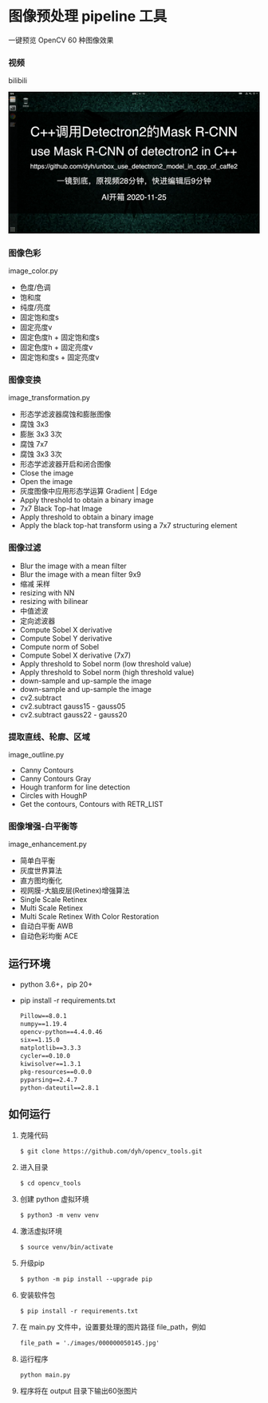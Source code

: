 # 图像预处理 pipeline 工具

一键预览 OpenCV 60 种图像效果

### 视频

bilibili

[![bilibili](https://github.com/dyh/unbox_use_detectron2_model_in_cpp_of_caffe2/blob/main/cover.png?raw=true)](https://space.bilibili.com/326361150/ "bilibili")


### 图像色彩

image_color.py

- 色度/色调
- 饱和度
- 纯度/亮度
- 固定饱和度s
- 固定亮度v
- 固定色度h + 固定饱和度s
- 固定色度h + 固定亮度v
- 固定饱和度s + 固定亮度v

### 图像变换

image_transformation.py

- 形态学滤波器腐蚀和膨胀图像
- 腐蚀 3x3
- 膨胀 3x3 3次
- 腐蚀 7x7
- 腐蚀 3x3 3次
- 形态学滤波器开启和闭合图像
- Close the image
- Open the image
- 灰度图像中应用形态学运算 Gradient | Edge
- Apply threshold to obtain a binary image
- 7x7 Black Top-hat Image
- Apply threshold to obtain a binary image
- Apply the black top-hat transform using a 7x7 structuring element

### 图像过滤

- Blur the image with a mean filter
- Blur the image with a mean filter 9x9
- 缩减 采样
- resizing with NN
- resizing with bilinear
- 中值滤波
- 定向滤波器
- Compute Sobel X derivative
- Compute Sobel Y derivative
- Compute norm of Sobel
- Compute Sobel X derivative (7x7)
- Apply threshold to Sobel norm (low threshold value)
- Apply threshold to Sobel norm (high threshold value)
- down-sample and up-sample the image
- down-sample and up-sample the image
- cv2.subtract
- cv2.subtract gauss15 - gauss05
- cv2.subtract gauss22 - gauss20

### 提取直线、轮廓、区域

image_outline.py

- Canny Contours
- Canny Contours Gray
- Hough tranform for line detection
- Circles with HoughP
- Get the contours, Contours with RETR_LIST

### 图像增强-白平衡等

image_enhancement.py

- 简单白平衡
- 灰度世界算法
- 直方图均衡化
- 视网膜-大脑皮层(Retinex)增强算法
- Single Scale Retinex
- Multi Scale Retinex
- Multi Scale Retinex With Color Restoration
- 自动白平衡 AWB
- 自动色彩均衡 ACE


## 运行环境

- python 3.6+，pip 20+
- pip install -r requirements.txt

    ```
    Pillow==8.0.1
    numpy==1.19.4
    opencv-python==4.4.0.46
    six==1.15.0
    matplotlib==3.3.3
    cycler==0.10.0
    kiwisolver==1.3.1
    pkg-resources==0.0.0
    pyparsing==2.4.7
    python-dateutil==2.8.1
    ```

## 如何运行

1. 克隆代码

    ```
    $ git clone https://github.com/dyh/opencv_tools.git
    ```
   
2. 进入目录

    ```
    $ cd opencv_tools
    ```

3. 创建 python 虚拟环境

    ```
    $ python3 -m venv venv
    ```

4. 激活虚拟环境

    ```
    $ source venv/bin/activate
    ```
   
5. 升级pip

    ```
    $ python -m pip install --upgrade pip
    ```

6. 安装软件包

    ```
    $ pip install -r requirements.txt
    ```

7. 在 main.py 文件中，设置要处理的图片路径 file_path，例如
 
    ```
    file_path = './images/000000050145.jpg'
    ```
   
8. 运行程序

    ```
    python main.py
    ```

9. 程序将在 output 目录下输出60张图片

